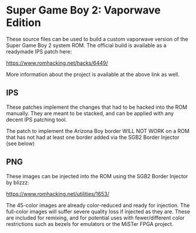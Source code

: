 # Super Game Boy 2: Vaporwave Edition

These source files can be used to build a custom vaporwave version of the Super Game Boy 2 system ROM. The official build is available as a readymade IPS patch here:

https://www.romhacking.net/hacks/6449/

More information about the project is available at the above link as well.

## IPS

These patches implement the changes that had to be hacked into the ROM manually. They are meant to be stacked, and can be applied with any decent IPS patching tool.

The patch to implement the Arizona Boy border WILL NOT WORK on a ROM that has not had at least one border added via the SGB2 Border Injector (see below)

## PNG

These images can be injected into the ROM using the SGB2 Border Injector by blizzz:

https://www.romhacking.net/utilities/1653/

The 45-color images are already color-reduced and ready for injection. The full-color images will suffer severe quality loss if injected as they are. These are included for remixing, and for potential uses with fewer/different color restrictions such as bezels for emulators or the MiSTer FPGA project.
